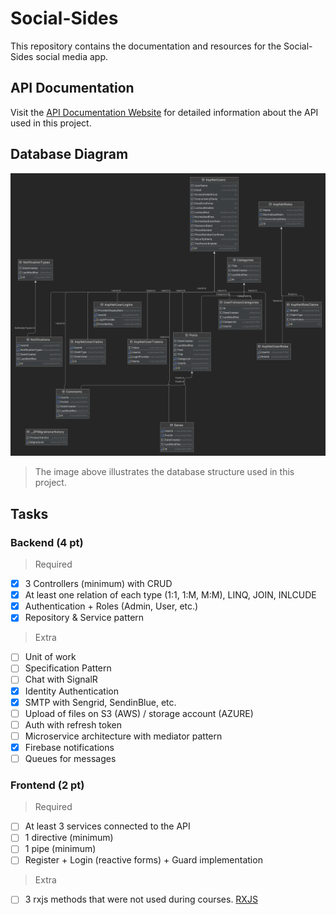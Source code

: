 # Social-Sides

This repository contains the documentation and resources for the Social-Sides social media app.

## API Documentation

Visit the [API Documentation Website](https://social-sides.web.app/) for detailed information about the API used in this project.

## Database Diagram

![Database Diagram](./DatabaseDiagram.png)

> The image above illustrates the database structure used in this project.

## Tasks
  ### Backend (4 pt)
> Required
- [x] 3 Controllers (minimum) with CRUD
- [x] At least one relation of each type (1:1, 1:M, M:M), LINQ, JOIN, INLCUDE
- [x] Authentication + Roles (Admin, User, etc.)
- [x] Repository & Service pattern

> Extra
- [ ] Unit of work
- [ ] Specification Pattern
- [ ] Chat with SignalR
- [x] Identity Authentication
- [x] SMTP with Sengrid, SendinBlue, etc.
- [ ] Upload of files on S3 (AWS) / storage account (AZURE)
- [ ] Auth with refresh token
- [ ] Microservice architecture with mediator pattern
- [x] Firebase notifications
- [ ] Queues for messages

### Frontend (2 pt)
> Required
- [ ] At least 3 services connected to the API
- [ ] 1 directive (minimum)
- [ ] 1 pipe (minimum)
- [ ] Register + Login (reactive forms) + Guard implementation

> Extra
- [ ] 3 rxjs methods that were not used during courses. [RXJS](https://rxjs.dev/api)
